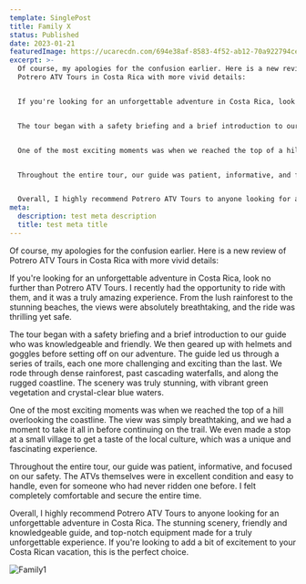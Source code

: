 ```yaml
---
template: SinglePost
title: Family X
status: Published
date: 2023-01-21
featuredImage: https://ucarecdn.com/694e38af-8583-4f52-ab12-70a922794cef/
excerpt: >-
  Of course, my apologies for the confusion earlier. Here is a new review of
  Potrero ATV Tours in Costa Rica with more vivid details:


  If you're looking for an unforgettable adventure in Costa Rica, look no further than Potrero ATV Tours. I recently had the opportunity to ride with them, and it was a truly amazing experience. From the lush rainforest to the stunning beaches, the views were absolutely breathtaking, and the ride was thrilling yet safe.


  The tour began with a safety briefing and a brief introduction to our guide who was knowledgeable and friendly. We then geared up with helmets and goggles before setting off on our adventure. The guide led us through a series of trails, each one more challenging and exciting than the last. We rode through dense rainforest, past cascading waterfalls, and along the rugged coastline. The scenery was truly stunning, with vibrant green vegetation and crystal-clear blue waters.


  One of the most exciting moments was when we reached the top of a hill overlooking the coastline. The view was simply breathtaking, and we had a moment to take it all in before continuing on the trail. We even made a stop at a small village to get a taste of the local culture, which was a unique and fascinating experience.


  Throughout the entire tour, our guide was patient, informative, and focused on our safety. The ATVs themselves were in excellent condition and easy to handle, even for someone who had never ridden one before. I felt completely comfortable and secure the entire time.


  Overall, I highly recommend Potrero ATV Tours to anyone looking for an unforgettable adventure in Costa Rica. The stunning scenery, friendly and knowledgeable guide, and top-notch equipment made for a truly unforgettable experience. If you're looking to add a bit of excitement to your Costa Rican vacation, this is the perfect choice.
meta:
  description: test meta description
  title: test meta title
---
```

Of course, my apologies for the confusion earlier. Here is a new review of Potrero ATV Tours in Costa Rica with more vivid details:

If you're looking for an unforgettable adventure in Costa Rica, look no further than Potrero ATV Tours. I recently had the opportunity to ride with them, and it was a truly amazing experience. From the lush rainforest to the stunning beaches, the views were absolutely breathtaking, and the ride was thrilling yet safe.

The tour began with a safety briefing and a brief introduction to our guide who was knowledgeable and friendly. We then geared up with helmets and goggles before setting off on our adventure. The guide led us through a series of trails, each one more challenging and exciting than the last. We rode through dense rainforest, past cascading waterfalls, and along the rugged coastline. The scenery was truly stunning, with vibrant green vegetation and crystal-clear blue waters.

One of the most exciting moments was when we reached the top of a hill overlooking the coastline. The view was simply breathtaking, and we had a moment to take it all in before continuing on the trail. We even made a stop at a small village to get a taste of the local culture, which was a unique and fascinating experience.

Throughout the entire tour, our guide was patient, informative, and focused on our safety. The ATVs themselves were in excellent condition and easy to handle, even for someone who had never ridden one before. I felt completely comfortable and secure the entire time.

Overall, I highly recommend Potrero ATV Tours to anyone looking for an unforgettable adventure in Costa Rica. The stunning scenery, friendly and knowledgeable guide, and top-notch equipment made for a truly unforgettable experience. If you're looking to add a bit of excitement to your Costa Rican vacation, this is the perfect choice.

![Family1](https://ucarecdn.com/ea8baba3-a80a-4508-94f0-62e3520f1427/ "Family1")